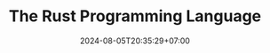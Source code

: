 ---
weight: 100
title: "The Rust Programming Language"
description: ""
icon: "article"
date: "2024-08-05T20:35:29+07:00"
lastmod: "2024-08-05T20:35:29+07:00"
draft: false
toc: true
---